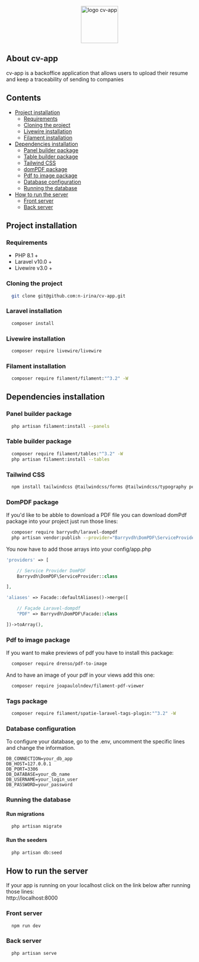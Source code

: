 <p align="center"><img src="/storage/media/logo.png" width="100" alt="logo cv-app"></p>

## About cv-app

cv-app is a backoffice application that allows users to upload their resume and keep a traceability of sending to companies

## Contents

- [Project installation](#Project-installation)
    - [Requirements](#Requirements)
    - [Cloning the project](#Cloning-the-project)
    - [Livewire installation](#livewire-installation)
    - [Filament installation](#filament-installation)
- [Dependencies installation](#Dependencies-installation)
    - [Panel builder package](#panel-builder-package)
    - [Table builder package](#table-builder-package)
    - [Tailwind CSS](#tailwind-css)
    - [domPDF package](#domPdf-package)
    - [Pdf to image package](#pdf-to-image-package)
    - [Database configuration](#database-configuration)
    - [Running the database](#running-the-database)
- [How to run the server](#how-to-run-the-server) 
    - [Front server](#front-server)
    - [Back server](#back-server)

## Project installation

### Requirements

- PHP 8.1 +
- Laravel v10.0 +
- Livewire v3.0 +

### Cloning the project

```bash
  git clone git@github.com:n-irina/cv-app.git
```
### Laravel installation

```bash
  composer install
```
### Livewire installation

```bash
  composer require livewire/livewire
```
### Filament installation
```bash
  composer require filament/filament:"^3.2" -W
```
## Dependencies installation

### Panel builder package

```bash
  php artisan filament:install --panels
```
### Table builder package

```bash
  composer require filament/tables:"^3.2" -W
  php artisan filament:install --tables
```
### Tailwind CSS

```bash
  npm install tailwindcss @tailwindcss/forms @tailwindcss/typography postcss postcss-nesting autoprefixer --save-dev
```
### DomPDF package

If you'd like to be abble to download a PDF file you can download domPdf package into your project just run those lines:
```bash
  composer require barryvdh/laravel-dompdf
  php artisan vendor:publish --provider="Barryvdh\DomPDF\ServiceProvider"
```
You now have to add those arrays into your config/app.php

```php
'providers' => [

	// Service Provider DomPDF
	Barryvdh\DomPDF\ServiceProvider::class

],

'aliases' => Facade::defaultAliases()->merge([

	// Façade Laravel-dompdf
	"PDF" => Barryvdh\DomPDF\Facade::class

])->toArray(),
```
### Pdf to image package

If you want to make previews of pdf you have to install this package:

```bash
  composer require drenso/pdf-to-image
```
And to have an image of your pdf in your views add this one:

```bash
  composer require joapaulolndev/filament-pdf-viewer
```

### Tags package

```bash
  composer require filament/spatie-laravel-tags-plugin:"^3.2" -W
```

### Database configuration

To configure your database, go to the .env, uncomment the specific lines and change the information.
```.php
DB_CONNECTION=your_db_app
DB_HOST=127.0.0.1
DB_PORT=3306
DB_DATABASE=your_db_name
DB_USERNAME=your_login_user
DB_PASSWORD=your_password
```
### Running the database

#### Run migrations

```bash
  php artisan migrate
```
#### Run the seeders

```bash
  php artisan db:seed
```

## How to run the server

If your app is running on your localhost click on the link below after running those lines:  
http://localhost:8000

### Front server

```bash
  npm run dev
```
### Back server

```bash
  php artisan serve
```
